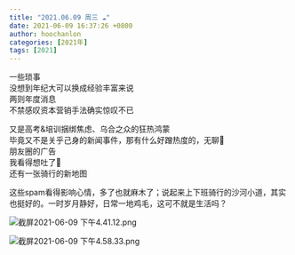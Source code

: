 ```yaml
---
title: "2021.06.09 周三 ☁️"
date: 2021-06-09 16:37:26 +0800
author: hoochanlon
categories: [2021年]
tags: [2021]
---
```


一些琐事  
没想到年纪大可以换成经验丰富来说  
两则年度消息  
不禁感叹资本营销手法确实惊叹不已  
<!-- more -->
又是高考&培训捆绑焦虑、乌合之众的狂热鸿蒙  
毕竟又不是关乎己身的新闻事件，那有什么好蹭热度的，无聊🥱  
朋友圈的广告  
我看得想吐了🤮  
还有一张骑行的新地图

这些spam看得影响心情，多了也就麻木了；说起来上下班骑行的沙河小道，其实也挺好的。一时岁月静好，日常一地鸡毛，这可不就是生活吗？

![截屏2021-06-09 下午4.41.12.png](https://i.loli.net/2021/06/09/5JuADGxzTHSl37O.png)

![截屏2021-06-09 下午4.58.33.png](https://i.loli.net/2021/06/09/xPstMIJ4KwhGmQq.png)
